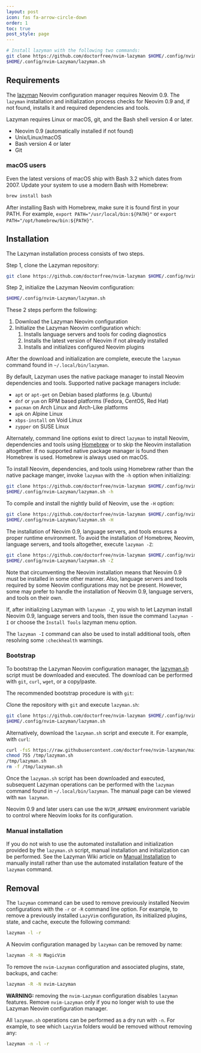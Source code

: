 ```yaml
---
layout: post
icon: fas fa-arrow-circle-down
order: 1
toc: true
post_style: page
---
```


```bash
# Install lazyman with the following two commands:
git clone https://github.com/doctorfree/nvim-lazyman $HOME/.config/nvim-Lazyman
$HOME/.config/nvim-Lazyman/lazyman.sh
```

## Requirements

The [lazyman](https://lazyman.dev/usage) Neovim configuration manager requires
Neovim 0.9. The `lazyman` installation and initialization process checks for
Neovim 0.9 and, if not found, installs it and required dependencies and tools.

Lazyman requires Linux or macOS, git, and the Bash shell version 4 or later.

- Neovim 0.9 (automatically installed if not found)
- Unix/Linux/macOS
- Bash version 4 or later
- Git

### macOS users

Even the latest versions of macOS ship with Bash 3.2 which dates from 2007.
Update your system to use a modern Bash with Homebrew:

```bash
brew install bash
```

After installing Bash with Homebrew, make sure it is found first in your PATH.
For example, `export PATH="/usr/local/bin:${PATH}"` or `export PATH="/opt/homebrew/bin:${PATH}"`.

## Installation

The Lazyman installation process consists of two steps.

Step 1, clone the Lazyman repository:

```bash
git clone https://github.com/doctorfree/nvim-lazyman $HOME/.config/nvim-Lazyman
```

Step 2, initialize the Lazyman Neovim configuration:

```bash
$HOME/.config/nvim-Lazyman/lazyman.sh
```

These 2 steps perform the following:

1. Download the Lazyman Neovim configuration
1. Initialize the Lazyman Neovim configuration which:
   1. Installs language servers and tools for coding diagnostics
   1. Installs the latest version of Neovim if not already installed
   1. Installs and initializes configured Neovim plugins

After the download and initialization are complete, execute the `lazyman`
command found in `~/.local/bin/lazyman`.

By default, Lazyman uses the native package manager to install Neovim
dependencies and tools. Supported native package managers include:

- `apt` or `apt-get` on Debian based platforms (e.g. Ubuntu)
- `dnf` or `yum` on RPM based platforms (Fedora, CentOS, Red Hat)
- `pacman` on Arch Linux and Arch-Like platforms
- `apk` on Alpine Linux
- `xbps-install` on Void Linux
- `zypper` on SUSE Linux

Alternately, command line options exist to direct `lazyman` to install Neovim,
dependencies and tools using [Homebrew](https://brew.sh) or to skip the Neovim
installation altogether. If no supported native package manager is found then
Homebrew is used. Homebrew is always used on macOS.

To install Neovim, dependencies, and tools using Homebrew rather than the
native package manger, invoke `lazyman` with the `-h` option when initializing:

```bash
git clone https://github.com/doctorfree/nvim-lazyman $HOME/.config/nvim-Lazyman
$HOME/.config/nvim-Lazyman/lazyman.sh -h
```

To compile and install the nightly build of Neovim, use the `-H` option:

```bash
git clone https://github.com/doctorfree/nvim-lazyman $HOME/.config/nvim-Lazyman
$HOME/.config/nvim-Lazyman/lazyman.sh -H
```

The installation of Neovim 0.9, language servers, and tools ensures a proper
runtime environment. To avoid the installation of Homebrew, Neovim, language
servers, and tools altogether, execute `lazyman -Z`:

```bash
git clone https://github.com/doctorfree/nvim-lazyman $HOME/.config/nvim-Lazyman
$HOME/.config/nvim-Lazyman/lazyman.sh -Z
```

Note that circumventing the Neovim installation means that Neovim 0.9 must
be installed in some other manner. Also, language servers and tools
required by some Neovim configurations may not be present. However, some
may prefer to handle the installation of Neovim 0.9, language servers,
and tools on their own.

If, after initializing Lazyman with `lazyman -Z`, you wish to let Lazyman
install Neovim 0.9, language servers and tools, then issue the command
`lazyman -I` or choose the `Install Tools` lazyman menu option.

The `lazyman -I` command can also be used to install additional tools, often
resolving some `:checkhealth` warnings.

### Bootstrap

To bootstrap the Lazyman Neovim configuration manager, the
[lazyman.sh](https://lazyman.dev/info/lazyman_command.html) script
must be downloaded and executed. The download can be performed with `git`,
`curl`, `wget`, or a copy/paste.

The recommended bootstrap procedure is with `git`:

Clone the repository with `git` and execute `lazyman.sh`:

```bash
git clone https://github.com/doctorfree/nvim-lazyman $HOME/.config/nvim-Lazyman
$HOME/.config/nvim-Lazyman/lazyman.sh
```

Alternatively, download the `lazyman.sh` script and execute it.
For example, with `curl`:

```bash
curl -fsS https://raw.githubusercontent.com/doctorfree/nvim-lazyman/main/lazyman.sh > /tmp/lazyman.sh
chmod 755 /tmp/lazyman.sh
/tmp/lazyman.sh
rm -f /tmp/lazyman.sh
```

Once the `lazyman.sh` script has been downloaded and executed, subsequent
Lazyman operations can be performed with the `lazyman` command found in
`~/.local/bin/lazyman`. The manual page can be viewed with `man lazyman`.

Neovim 0.9 and later users can use the `NVIM_APPNAME` environment variable
to control where Neovim looks for its configuration.

### Manual installation

If you do not wish to use the automated installation and initialization
provided by the `lazyman.sh` script, manual installation and initialization
can be performed. See the Lazyman Wiki article on
[Manual Installation](https://github.com/doctorfree/nvim-lazyman/wiki/Manual_Installation)
to manually install rather than use the automated installation feature of
the `lazyman` command.

## Removal

The `lazyman` command can be used to remove previously installed
Neovim configurations with the `-r` or `-R` command line option.
For example, to remove a previously installed `LazyVim` configuration,
its initialized plugins, state, and cache, execute the following command:

```bash
lazyman -l -r
```

A Neovim configuration managed by `lazyman` can be removed by name:

```bash
lazyman -R -N MagicVim
```

To remove the `nvim-Lazyman` configuration and associated plugins, state,
backups, and cache:

```bash
lazyman -R -N nvim-Lazyman
```

**WARNING:** removing the `nvim-Lazyman` configuration disables `lazyman`
features. Remove `nvim-Lazyman` only if you no longer wish to use the Lazyman
Neovim configuration manager.

All `lazyman.sh` operations can be performed as a dry run with `-n`. For
example, to see which `LazyVim` folders would be removed without removing any:

```bash
lazyman -n -l -r
```
